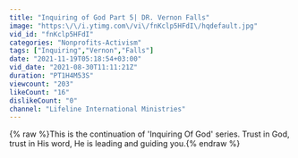 ```yaml
---
title: "Inquiring of God Part 5| DR. Vernon Falls"
image: "https:\/\/i.ytimg.com\/vi\/fnKclp5HFdI\/hqdefault.jpg"
vid_id: "fnKclp5HFdI"
categories: "Nonprofits-Activism"
tags: ["Inquiring","Vernon","Falls"]
date: "2021-11-19T05:18:54+03:00"
vid_date: "2021-08-30T11:11:21Z"
duration: "PT1H4M53S"
viewcount: "203"
likeCount: "16"
dislikeCount: "0"
channel: "Lifeline International Ministries"
---
```

{% raw %}This is the continuation of 'Inquiring Of God' series. Trust in God, trust in His word, He is leading and guiding you.{% endraw %}
